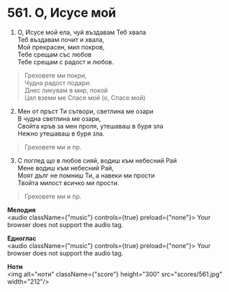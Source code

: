 # 561. О, Исусе мой

1. О, Исусе мой ела, чуй въздавам Теб хвала  
Теб въздавам почит и хвала,  
Мой прекрасен, мил покров,  
Тебе срещам със любов  
Тебе срещам с радост и любов.  

> Греховете ми покри,  
> Чудна радост подари:  
> Днес ликувам в мир, покой  
> Цял вземи ме Спасе мой (о, Спасе мой)

2. Мен от пръст Ти сътвори, светлина ме озари  
В чудна светлина ме озари,  
Свойта кръв за мен проля, утешаваш в буря зла  
Нежно утешаваш в буря зла.  

> Греховете ми и пр.  

3. С поглед що в любов сияй, водиш към небесний Рай  
Мене водиш към небесний Рай,  
Моят дълг не помниш Ти, а навеки ми прости  
Твойта милост всичко ми прости.  

> Греховете ми и пр.

**Мелодия**  
<audio className={"music"} controls={true} preload={"none"}>
    <source src="mp3/561.mp3" type="audio/mpeg"/>
    Your browser does not support the audio tag.
</audio>

**Едноглас**  
<audio className={"music"} controls={true} preload={"none"}>
    <source src="transp/561.mp3" type="audio/mpeg"/>
    Your browser does not support the audio tag.
</audio>

**Ноти**  
<img alt="ноти" className={"score"} height="300" src="scores/561.jpg" width="212"/>
